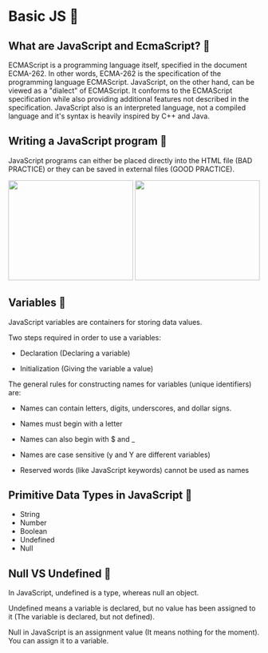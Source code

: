 # Basic JS 📕

## What are JavaScript and EcmaScript? 🔹

  ECMAScript is a programming language itself, specified in the document ECMA-262. In other words, ECMA-262 is the specification of     the programming language ECMAScript.
  JavaScript, on the other hand, can be viewed as a "dialect" of ECMAScript. It conforms to the ECMAScript specification while also     providing additional features not described in the specification.
  JavaScript also is an interpreted language, not a compiled language and it's syntax is heavily inspired by C++ and Java.
  
## Writing a JavaScript program 🔹

  JavaScript programs can either be placed directly into the HTML file (BAD PRACTICE) or they can be saved in external files (GOOD       PRACTICE). 
  <p align="middle">
     <img src="https://github.com/sedc-codecademy/skwd9-03-basicjs/blob/main/G6/Class01/Presentation/JavaScript_01-Intro/assets/img/script%20tags%20bad.png" width="250px" height="200px" />
<img src="https://github.com/sedc-codecademy/skwd9-03-basicjs/blob/main/G6/Class01/Presentation/JavaScript_01-Intro/assets/img/external_file%20js.png" width="250px" height="200px" />
  </p>

## Variables 🔹

 JavaScript variables are containers for storing data values.
 
 Two steps required in order to use a variables:
 
  * Declaration (Declaring a variable)
  
  * Initialization (Giving the variable a value)
 
 The general rules for constructing names for variables (unique identifiers) are:
 
* Names can contain letters, digits, underscores, and dollar signs.

* Names must begin with a letter

* Names can also begin with $ and _

* Names are case sensitive (y and Y are different variables)

* Reserved words (like JavaScript keywords) cannot be used as names

## Primitive Data Types in JavaScript 🔹

* String
* Number
* Boolean
* Undefined
* Null

## Null VS Undefined 🔹

In JavaScript, undefined is a type, whereas null an object.

Undefined means a variable is declared, but no value has been assigned to it (The variable is declared, but not defined).

Null in JavaScript is an assignment value (It means nothing for the moment). You can assign it to a variable.
